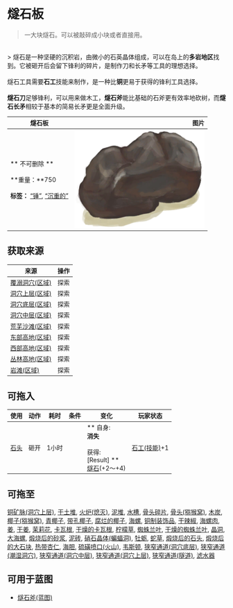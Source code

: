 # 燧石板  
> 一大块燧石。可以被敲碎成小块或者直接用。  
<br>  
> 燧石是一种坚硬的沉积岩，由微小的石英晶体组成，可以在岛上的<b>多岩地区</b>找到。它被砸开后会留下锋利的碎片，是制作刀和长矛等工具的理想选择。<br><br>燧石工具需要<b>石工</b>技能来制作，是一种比<b>铜</b>更易于获得的锋利工具选择。<br><br><b>燧石刀</b>足够锋利，可以用来做木工，<b>燧石斧</b>能比基础的石斧更有效率地砍树，而<b>燧石长矛</b>相较于基本的简易长矛更是全面升级。  
  
  燧石板  |   图片   
 ----  |  ----:   
 ** 不可删除 **<br><br>**重量：**750<br><br>**标签：**	[“锤”](tag_Hammer.md), [“沉重的”](tag_Heavy.md)  |  <img decoding="async" src="Sprite/FlintLarge.png" href="a.md" style="max-width:300px;max-height:300px;">   
  
## 获取来源  
来源  |  操作  
----  |  ----  
[覆溺洞穴(区域)](FloodedChamber.md)  |  探索  
[洞穴上层(区域)](HighChamber.md)  |  探索  
[洞穴底层(区域)](LowChamber.md)  |  探索  
[洞穴中层(区域)](MidChamber.md)  |  探索  
[荒芜沙滩(区域)](DesolateBeach.md)  |  探索  
[东部高地(区域)](HighlandsEastern.md)  |  探索  
[西部高地(区域)](HighlandsWestern.md)  |  探索  
[丛林高地(区域)](JungleHighlands.md)  |  探索  
[岩滩(区域)](Rocks.md)  |  探索  
## 可拖入  
使用  |  动作  |  耗时  |  条件  |  变化  |  玩家状态  
----  |  ----  |  ----  |  ----  |  ----  |  ----  
[石头](Stone.md)  |  砸开<br>  |  1小时  |    |  ** 自身: **<br>消失<br><br>** 获得: **<br>** [Result] **<br>  [燧石](Flint.md)(+2～+4)<br>  |  [石工(技能)](Skill_Knapping.md)+1  
## 可拖至  
[铜矿脉(洞穴上层)](CopperVein.md), [干土堆](DirtPile.md), [火炉(熄灭)](StoveExtinguished.md), [泥堆](MudPile.md), [水槽](WateringTrough.md), [骨头碎片](BoneSplinters.md), [骨头(猕猴窝)](Bones.md), [木炭](Charcoal.md), [椰子(猕猴窝)](Coconut.md), [青椰子](CoconutHusked.md), [带孔椰子](CoconutPerforated.md), [腐烂的椰子](CoconutRotten.md), [海螺](Conch.md), [铜制装饰品](CopperDecoration_Mold.md), [干辣椒](ChiliesDried.md), [海螺肉](ConchMeat.md), [姜](Ginger.md), [干姜](GingerDried.md), [茉莉花](JasmineFlowers.md), [卡瓦根](KavaRoot.md), [干燥的卡瓦根](KavaRootDried.md), [柠檬草](LemongrassStalks.md), [蜘蛛兰叶](SpiderLilyLeaves.md), [干燥的蜘蛛兰叶](SpiderLilyLeavesDried.md), [晶洞](Geode.md), [大海螺](GiantConch.md), [煅烧后的砂浆](MortarBurnt.md), [泥砖](MudBrick.md), [硝石晶体(蝙蝠洞)](NiterCrystals.md), [牡蛎](Oyster.md), [蛇草](SnakeGrass.md), [煅烧后的石头](StoneBurnt.md), [煅烧后的大石块](StoneHeavyBurnt.md), [热带杏仁](TropicalAlmonds.md), [海胆](Urchin.md), [硫磺喷口(火山)](VentBrimstone.md), [韦斯顿](Weston.md), [狭窄通道(洞穴底层)](CrystalChamberEntranceClosed.md), [狭窄通道(潮湿洞穴)](DarkCaveCaveEntranceClosed.md), [狭窄通道(洞穴中层)](DarkChamberCaveEntranceClosed.md), [狭窄通道(洞穴上层)](FloodedChamberEntranceClosed.md), [狭窄通道(隧道)](HighChamberEntranceClosed.md), [滤水器](WaterFilter.md)  
## 可用于蓝图  
- [燧石斧(蓝图)](Bp_FlintAxe.md)  
  
  

